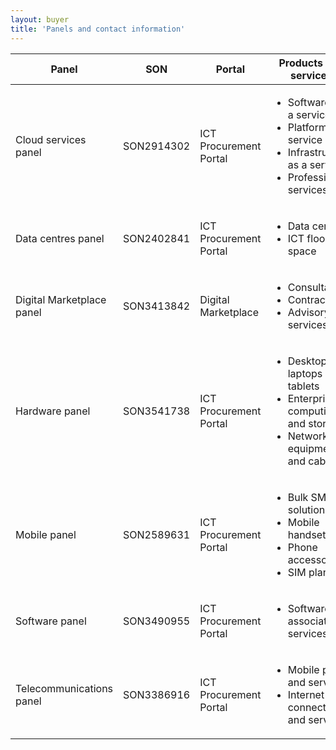 ```yaml
---
layout: buyer
title: 'Panels and contact information'
---
```


<table class="au-table au-table--striped">
    <thead class="au-table__head">
        <tr class="au-table__row">
            <th scope="col" class="au-table__header">Panel</th>
            <th scope="col" class="au-table__header">SON</th>
            <th scope="col" class="au-table__header">Portal</th>
            <th scope="col" class="au-table__header">Products and services</th>
            <th scope="col" class="au-table__header">Contact</th>
        </tr>
    </thead>
    <tbody class="au-table__body">
        <tr class="au-table__row">
            <td class="au-table__cell">Cloud services panel</td>
            <td class="au-table__cell">SON2914302</td>
            <td class="au-table__cell">ICT Procurement Portal</td>
            <td class="au-table__cell">
                <ul>
                    <li>Software as a service</li>
                    <li>Platform as a service</li>
                    <li>Infrastructure as a service</li>
                    <li>Professional services</li>
                </ul>
            </td>
            <td class="au-table__cell">
                02 6120 8705<br/>
                ictprocurement@dta.gov.au
            </td>
        </tr>
        <tr class="au-table__row">
            <td class="au-table__cell">Data centres panel</td>
            <td class="au-table__cell">SON2402841</td>
            <td class="au-table__cell">ICT Procurement Portal</td>
            <td class="au-table__cell">
                <ul>
                    <li>Data centres</li>
                    <li>ICT floor space</li>
                </ul>
            </td>
            <td class="au-table__cell">
                02 6120 8705<br />
                datacentres@dta.gov.au
            </td>
        </tr>
        <tr class="au-table__row">
            <td class="au-table__cell">Digital Marketplace panel</td>
            <td class="au-table__cell">SON3413842</td>
            <td class="au-table__cell">Digital Marketplace</td>
            <td class="au-table__cell">
                <ul>
                    <li>Consultants</li>
                    <li>Contractors</li>
                    <li>Advisory services</li>
                </ul>
            </td>
            <td class="au-table__cell">0447 024 113 marketplace@digital.gov.au</td>
        </tr>
        <tr class="au-table__row">
            <td class="au-table__cell">Hardware panel</td>
            <td class="au-table__cell">SON3541738</td>
            <td class="au-table__cell">ICT Procurement Portal</td>
            <td class="au-table__cell">
                <ul>
                    <li>Desktops, laptops and tablets</li>
                    <li>Enterprise computing and storage</li>
                    <li>Network equipment and cabling</li>
                </ul>
            </td>
            <td class="au-table__cell">
                02 6120 8705<br />
                ictprocurement@dta.gov.au
            </td>
        </tr>
        <tr class="au-table__row">
            <td class="au-table__cell">Mobile panel</td>
            <td class="au-table__cell">SON2589631</td>
            <td class="au-table__cell">ICT Procurement Portal</td>
            <td class="au-table__cell">
                <ul>
                    <li>Bulk SMS solutions</li>
                    <li>Mobile handsets</li>
                    <li>Phone accessories</li>
                    <li>SIM plans</li>
                </ul>
            </td>
            <td class="au-table__cell">
                02 6120 8705<br />
                ictprocurement@dta.gov.au
            </td>
        </tr>
        <tr class="au-table__row">
            <td class="au-table__cell">Software panel</td>
            <td class="au-table__cell">SON3490955</td>
            <td class="au-table__cell">ICT Procurement Portal</td>
            <td class="au-table__cell">
                <ul>
                    <li>Software and associated services</li>
                </ul>
            </td>
            <td class="au-table__cell">
                02 6120 8705<br />
                ictprocurement@dta.gov.au
            </td>
        </tr>
        <tr class="au-table__row">
            <td class="au-table__cell">Telecommunications panel</td>
            <td class="au-table__cell">SON3386916</td>
            <td class="au-table__cell">ICT Procurement Portal</td>
            <td class="au-table__cell">
                <ul>
                    <li>Mobile plans and services</li>
                    <li>Internet connections and services</li>
                </ul>
            </td>
            <td class="au-table__cell">
                02 6120 8705<br />
                ictprocurement@dta.gov.au
            ∂</td>
        </tr>
    </tbody>
</table>
